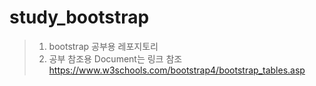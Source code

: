 # study_bootstrap
>1. bootstrap 공부용 레포지토리
>2. 공부 참조용 Document는 링크 참조 <https://www.w3schools.com/bootstrap4/bootstrap_tables.asp>